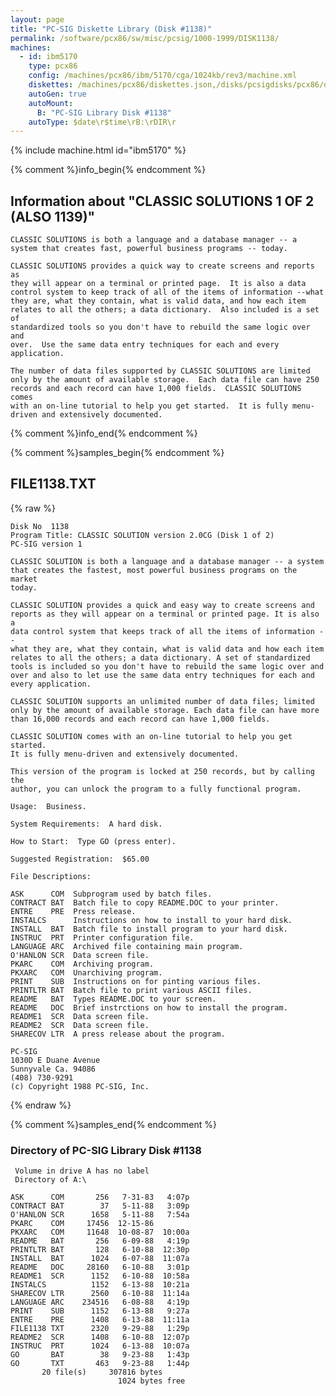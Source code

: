 ```yaml
---
layout: page
title: "PC-SIG Diskette Library (Disk #1138)"
permalink: /software/pcx86/sw/misc/pcsig/1000-1999/DISK1138/
machines:
  - id: ibm5170
    type: pcx86
    config: /machines/pcx86/ibm/5170/cga/1024kb/rev3/machine.xml
    diskettes: /machines/pcx86/diskettes.json,/disks/pcsigdisks/pcx86/diskettes.json
    autoGen: true
    autoMount:
      B: "PC-SIG Library Disk #1138"
    autoType: $date\r$time\rB:\rDIR\r
---
```


{% include machine.html id="ibm5170" %}

{% comment %}info_begin{% endcomment %}

## Information about "CLASSIC SOLUTIONS 1 OF 2 (ALSO 1139)"

    CLASSIC SOLUTIONS is both a language and a database manager -- a
    system that creates fast, powerful business programs -- today.
    
    CLASSIC SOLUTIONS provides a quick way to create screens and reports as
    they will appear on a terminal or printed page.  It is also a data
    control system to keep track of all of the items of information --what
    they are, what they contain, what is valid data, and how each item
    relates to all the others; a data dictionary.  Also included is a set of
    standardized tools so you don't have to rebuild the same logic over and
    over.  Use the same data entry techniques for each and every
    application.
    
    The number of data files supported by CLASSIC SOLUTIONS are limited
    only by the amount of available storage.  Each data file can have 250
    records and each record can have 1,000 fields.  CLASSIC SOLUTIONS comes
    with an on-line tutorial to help you get started.  It is fully menu-
    driven and extensively documented.
{% comment %}info_end{% endcomment %}

{% comment %}samples_begin{% endcomment %}

## FILE1138.TXT

{% raw %}
```
Disk No  1138
Program Title: CLASSIC SOLUTION version 2.0CG (Disk 1 of 2)
PC-SIG version 1

CLASSIC SOLUTION is both a language and a database manager -- a system
that creates the fastest, most powerful business programs on the market
today.

CLASSIC SOLUTION provides a quick and easy way to create screens and
reports as they will appear on a terminal or printed page. It is also a
data control system that keeps track of all the items of information --
what they are, what they contain, what is valid data and how each item
relates to all the others; a data dictionary. A set of standardized
tools is included so you don't have to rebuild the same logic over and
over and also to let use the same data entry techniques for each and
every application.

CLASSIC SOLUTION supports an unlimited number of data files; limited
only by the amount of available storage. Each data file can have more
than 16,000 records and each record can have 1,000 fields.

CLASSIC SOLUTION comes with an on-line tutorial to help you get started.
It is fully menu-driven and extensively documented.

This version of the program is locked at 250 records, but by calling the
author, you can unlock the program to a fully functional program.

Usage:  Business.

System Requirements:  A hard disk.

How to Start:  Type GO (press enter).

Suggested Registration:  $65.00

File Descriptions:

ASK      COM  Subprogram used by batch files.
CONTRACT BAT  Batch file to copy README.DOC to your printer.
ENTRE    PRE  Press release.
INSTALCS      Instructions on how to install to your hard disk.
INSTALL  BAT  Batch file to install program to your hard disk.
INSTRUC  PRT  Printer configuration file.
LANGUAGE ARC  Archived file containing main program.
O'HANLON SCR  Data screen file.
PKARC    COM  Archiving program.
PKXARC   COM  Unarchiving program.
PRINT    SUB  Instructions on for pinting various files.
PRINTLTR BAT  Batch file to print various ASCII files.
README   BAT  Types README.DOC to your screen.
README   DOC  Brief instrctions on how to install the program.
README1  SCR  Data screen file.
README2  SCR  Data screen file.
SHARECOV LTR  A press release about the program.

PC-SIG
1030D E Duane Avenue
Sunnyvale Ca. 94086
(408) 730-9291
(c) Copyright 1988 PC-SIG, Inc.

```
{% endraw %}

{% comment %}samples_end{% endcomment %}

### Directory of PC-SIG Library Disk #1138

     Volume in drive A has no label
     Directory of A:\

    ASK      COM       256   7-31-83   4:07p
    CONTRACT BAT        37   5-11-88   3:09p
    O'HANLON SCR      1658   5-11-88   7:54a
    PKARC    COM     17456  12-15-86
    PKXARC   COM     11648  10-08-87  10:00a
    README   BAT       256   6-09-88   4:19p
    PRINTLTR BAT       128   6-10-88  12:30p
    INSTALL  BAT      1024   6-07-88  11:07a
    README   DOC     28160   6-10-88   3:01p
    README1  SCR      1152   6-10-88  10:58a
    INSTALCS          1152   6-13-88  10:21a
    SHARECOV LTR      2560   6-10-88  11:14a
    LANGUAGE ARC    234516   6-08-88   4:19p
    PRINT    SUB      1152   6-13-88   9:27a
    ENTRE    PRE      1408   6-13-88  11:11a
    FILE1138 TXT      2320   9-29-88   1:29p
    README2  SCR      1408   6-10-88  12:07p
    INSTRUC  PRT      1024   6-13-88  10:07a
    GO       BAT        38   9-23-88   1:43p
    GO       TXT       463   9-23-88   1:44p
           20 file(s)     307816 bytes
                            1024 bytes free
